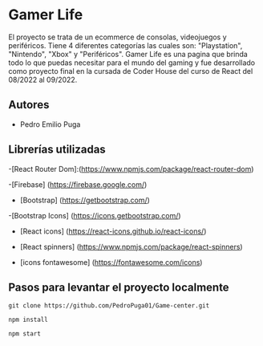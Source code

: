 # Gamer Life

El proyecto se trata de un ecommerce de consolas, videojuegos y periféricos. Tiene 4 diferentes categorías las cuales son: "Playstation", "Nintendo", "Xbox" y "Periféricos". Gamer Life es una pagina que brinda todo lo que puedas necesitar para el mundo del gaming y fue desarrollado como proyecto final en la cursada de Coder House del curso de React del 08/2022 al 09/2022.


## Autores

- Pedro Emilio Puga

## Librerías utilizadas

-[React Router Dom]:(https://www.npmjs.com/package/react-router-dom)

-[Firebase] (https://firebase.google.com/)

- [Bootstrap] (https://getbootstrap.com/)

-[Bootstrap Icons] (https://icons.getbootstrap.com/)

- [React icons] (https://react-icons.github.io/react-icons/)

- [React spinners] (https://www.npmjs.com/package/react-spinners)

- [icons fontawesome] (https://fontawesome.com/icons)

## Pasos para levantar el proyecto localmente

```
git clone https://github.com/PedroPuga01/Game-center.git
```

`npm install`

`npm start`


